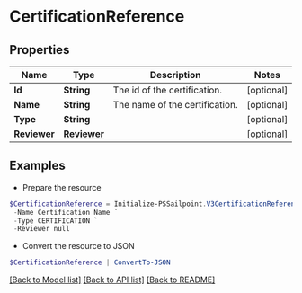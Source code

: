 # CertificationReference
## Properties

Name | Type | Description | Notes
------------ | ------------- | ------------- | -------------
**Id** | **String** | The id of the certification. | [optional] 
**Name** | **String** | The name of the certification. | [optional] 
**Type** | **String** |  | [optional] 
**Reviewer** | [**Reviewer**](Reviewer.md) |  | [optional] 

## Examples

- Prepare the resource
```powershell
$CertificationReference = Initialize-PSSailpoint.V3CertificationReference  -Id ef38f94347e94562b5bb8424a56397d8 `
 -Name Certification Name `
 -Type CERTIFICATION `
 -Reviewer null
```

- Convert the resource to JSON
```powershell
$CertificationReference | ConvertTo-JSON
```

[[Back to Model list]](../README.md#documentation-for-models) [[Back to API list]](../README.md#documentation-for-api-endpoints) [[Back to README]](../README.md)

